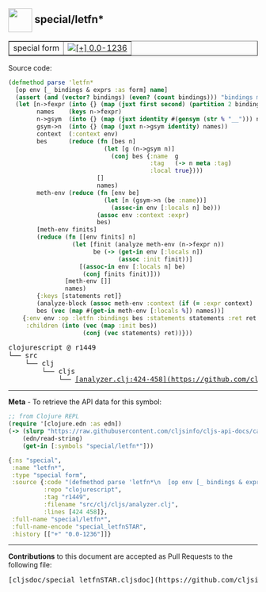 ## <img width="48px" valign="middle" src="http://i.imgur.com/Hi20huC.png"> special/letfn\*

 <table border="1">
<tr>

<td>special form</td>
<td><a href="https://github.com/cljsinfo/cljs-api-docs/tree/0.0-1236"><img valign="middle" alt="[+] 0.0-1236" src="https://img.shields.io/badge/+-0.0--1236-lightgrey.svg"></a> </td>
</tr>
</table>






Source code:

```clj
(defmethod parse 'letfn*
  [op env [_ bindings & exprs :as form] name]
  (assert (and (vector? bindings) (even? (count bindings))) "bindings must be vector of even number of elements")
  (let [n->fexpr (into {} (map (juxt first second) (partition 2 bindings)))
        names    (keys n->fexpr)
        n->gsym  (into {} (map (juxt identity #(gensym (str % "__"))) names))
        gsym->n  (into {} (map (juxt n->gsym identity) names))
        context  (:context env)
        bes      (reduce (fn [bes n]
                           (let [g (n->gsym n)]
                             (conj bes {:name  g
                                        :tag   (-> n meta :tag)
                                        :local true})))
                         []
                         names)
        meth-env (reduce (fn [env be]
                           (let [n (gsym->n (be :name))]
                             (assoc-in env [:locals n] be)))
                         (assoc env :context :expr)
                         bes)
        [meth-env finits]
        (reduce (fn [[env finits] n]
                  (let [finit (analyze meth-env (n->fexpr n))
                        be (-> (get-in env [:locals n])
                               (assoc :init finit))]
                    [(assoc-in env [:locals n] be)
                     (conj finits finit)]))
                [meth-env []]
                names)
        {:keys [statements ret]}
        (analyze-block (assoc meth-env :context (if (= :expr context) :return context)) exprs)
        bes (vec (map #(get-in meth-env [:locals %]) names))]
    {:env env :op :letfn :bindings bes :statements statements :ret ret :form form
     :children (into (vec (map :init bes))
                     (conj (vec statements) ret))}))
```

 <pre>
clojurescript @ r1449
└── src
    └── clj
        └── cljs
            └── <ins>[analyzer.clj:424-458](https://github.com/clojure/clojurescript/blob/r1449/src/clj/cljs/analyzer.clj#L424-L458)</ins>
</pre>


---

__Meta__ - To retrieve the API data for this symbol:

```clj
;; from Clojure REPL
(require '[clojure.edn :as edn])
(-> (slurp "https://raw.githubusercontent.com/cljsinfo/cljs-api-docs/catalog/cljs-api.edn")
    (edn/read-string)
    (get-in [:symbols "special/letfn*"]))
```

```clj
{:ns "special",
 :name "letfn*",
 :type "special form",
 :source {:code "(defmethod parse 'letfn*\n  [op env [_ bindings & exprs :as form] name]\n  (assert (and (vector? bindings) (even? (count bindings))) \"bindings must be vector of even number of elements\")\n  (let [n->fexpr (into {} (map (juxt first second) (partition 2 bindings)))\n        names    (keys n->fexpr)\n        n->gsym  (into {} (map (juxt identity #(gensym (str % \"__\"))) names))\n        gsym->n  (into {} (map (juxt n->gsym identity) names))\n        context  (:context env)\n        bes      (reduce (fn [bes n]\n                           (let [g (n->gsym n)]\n                             (conj bes {:name  g\n                                        :tag   (-> n meta :tag)\n                                        :local true})))\n                         []\n                         names)\n        meth-env (reduce (fn [env be]\n                           (let [n (gsym->n (be :name))]\n                             (assoc-in env [:locals n] be)))\n                         (assoc env :context :expr)\n                         bes)\n        [meth-env finits]\n        (reduce (fn [[env finits] n]\n                  (let [finit (analyze meth-env (n->fexpr n))\n                        be (-> (get-in env [:locals n])\n                               (assoc :init finit))]\n                    [(assoc-in env [:locals n] be)\n                     (conj finits finit)]))\n                [meth-env []]\n                names)\n        {:keys [statements ret]}\n        (analyze-block (assoc meth-env :context (if (= :expr context) :return context)) exprs)\n        bes (vec (map #(get-in meth-env [:locals %]) names))]\n    {:env env :op :letfn :bindings bes :statements statements :ret ret :form form\n     :children (into (vec (map :init bes))\n                     (conj (vec statements) ret))}))",
          :repo "clojurescript",
          :tag "r1449",
          :filename "src/clj/cljs/analyzer.clj",
          :lines [424 458]},
 :full-name "special/letfn*",
 :full-name-encode "special_letfnSTAR",
 :history [["+" "0.0-1236"]]}

```

---

__Contributions__ to this document are accepted as Pull Requests to the following file:

 <pre>
[cljsdoc/special_letfnSTAR.cljsdoc](https://github.com/cljsinfo/cljs-api-docs/blob/master/cljsdoc/special_letfnSTAR.cljsdoc)
</pre>

